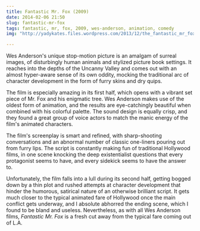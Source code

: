 ```yaml
---
title: Fantastic Mr. Fox (2009)
date: 2014-02-06 21:50
slug: fantastic-mr-fox
tags: fantastic, mr, fox, 2009, wes-anderson, animation, comedy
img: "http://yadykates.files.wordpress.com/2013/12/the_fantastic_mr_fox08.jpg"

---
```


Wes Anderson's unique stop-motion picture is an amalgam of surreal images, of disturbingly human animals and stylized picture book settings. It reaches into the depths of the Uncanny Valley and comes out with an almost hyper-aware sense of its own oddity, mocking the traditional arc of character development in the form of furry skins and dry quips. 

The film is especially amazing in its first half, which opens with a vibrant set piece of Mr. Fox and his enigmatic tree. Wes Anderson makes use of the oldest form of animation, and the results are eye-catchingly beautiful when combined with his colorful palette. The sound design is equally crisp, and they found a great group of voice actors to match the manic energy of the film's animated characters.

The film's screenplay is smart and refined, with sharp-shooting conversations and an abnormal number of classic one-liners pouring out from furry lips. The script is constantly making fun of traditional Hollywood films, in one scene knocking the deep existentialist questions that every protagonist seems to have, and every sidekick seems to have the answer to.

Unfortunately, the film falls into a lull during its second half, getting bogged down by a thin plot and rushed attempts at character development that hinder the humorous, satirical nature of an otherwise brilliant script. It gets much closer to the typical animated fare of Hollywood once the main conflict gets underway, and I absolute abhorred the ending scene, which I found to be bland and useless. Nevertheless, as with all Wes Anderson films, _Fantastic Mr. Fox_ is a fresh cut away from the typical fare coming out of L.A.